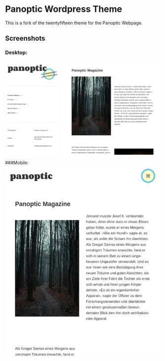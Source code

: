 # Panoptic Wordpress Theme

This is a fork of the twentyfifteen theme for the Panoptic Webpage.

## Screenshots

### Desktop:
![img.png](img.png)

###Mobile:
![img_1.png](img_1.png)
